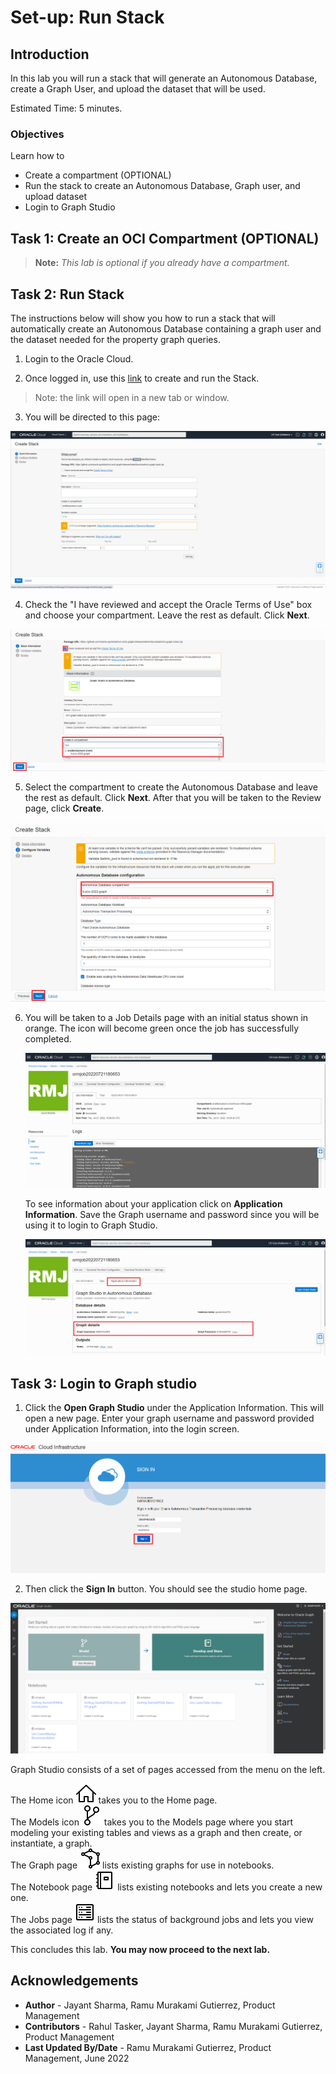 # Set-up: Run Stack

## Introduction

In this lab you will run a stack that will generate an Autonomous Database, create a Graph User, and upload the dataset that will be used.

Estimated Time: 5 minutes.

### Objectives

Learn how to
- Create a compartment (OPTIONAL)
- Run the stack to create an Autonomous Database, Graph user, and upload dataset
- Login to Graph Studio

## **Task 1:** Create an OCI Compartment (OPTIONAL)

>**Note:** *This lab is optional if you already have a compartment.*

[](include:iam-compartment-create-body.md)

## **Task 2:** Run Stack

The instructions below will show you how to run a stack that will automatically create an Autonomous Database containing a graph user and the dataset needed for the property graph queries.

1. Login to the Oracle Cloud.

2.  Once logged in, use this [link](https://cloud.oracle.com/resourcemanager/stacks/create?zipUrl=https://github.com/oracle-quickstart/oci-arch-graph/releases/latest/download/orm-graph-stack.zip) to create and run the Stack.
  > Note: the link will open in a new tab or window.

3. You will be directed to this page:

  ![The create stack page](./images/create-stack.png "")

4.  Check the "I have reviewed and accept the Oracle Terms of Use" box and choose your compartment. Leave the rest as default. Click **Next**.

  ![Option to have reviewed and accept the Oracle Terms of Use checked](./images/oracle-terms.png "")

5. Select the compartment to create the Autonomous Database and leave the rest as default. Click **Next**. After that you will be taken to the Review page, click **Create**.

  ![The create stack page](./images/configure-variables.png "")

6. You will be taken to a Job Details page with an initial status shown in orange. The icon will become green once the job has successfully completed.

    ![Job has been successful](./images/successful-job.png "")

    To see information about your application click on **Application Information**. Save the Graph username and password since you will be using it to login to Graph Studio.

    ![How to see the graph username and password](./images/graph-username-password.png "")

## **Task 3:** Login to Graph studio

1. Click the **Open Graph Studio** under the Application Information. This will open a new page. Enter your graph username and password provided under Application Information, into the login screen.

  ![Open graph studio under Application Information](./images/login-page.png " ")

2. Then click the **Sign In** button. You should see the studio home page.   

  ![ALT text is not available for this image](./images/gs-graphuser-home-page.png " ")

  Graph Studio consists of a set of pages accessed from the menu on the left.

  The Home icon ![Home icon](images/home.svg "") takes you to the Home page.  
  The Models icon ![Models icon](images/code-fork.svg "") takes you to the Models page where you start modeling your existing tables and views as a graph and then create, or instantiate, a graph.  
  The Graph page ![Graphs icon](images/radar-chart.svg "") lists existing graphs for use in notebooks.  
  The Notebook page ![Notebook icon](images/notebook.svg "") lists existing notebooks and lets you create a new one.  
  The Jobs page ![Jobs icon](images/server.svg "") lists the status of background jobs and lets you view the associated log if any.

  This concludes this lab. **You may now proceed to the next lab.**  

  ## Acknowledgements
  * **Author** - Jayant Sharma, Ramu Murakami Gutierrez, Product Management
  * **Contributors** -  Rahul Tasker, Jayant Sharma, Ramu Murakami Gutierrez, Product Management
  * **Last Updated By/Date** - Ramu Murakami Gutierrez, Product Management, June 2022  
